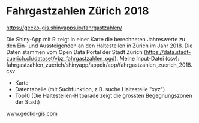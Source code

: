 # Fahrgastzahlen Zürich 2018

https://gecko-gis.shinyapps.io/fahrgastzahlen/

Die Shiny-App mit R zeigt in einer Karte die berechneten Jahreswerte zu den Ein- und Aussteigenden an den Haltestellen in Zürich im Jahr 2018.
Die Daten stammen vom Open Data Portal der Stadt Zürich (https://data.stadt-zuerich.ch/dataset/vbz_fahrgastzahlen_ogd).
Meine Input-Datei (csv): fahrgastzahlen_zuerich/shinyapp/appdir/app/fahrgastzahlen_zuerich_2018.csv


- Karte
- Datentabelle (mit Suchfunktion, z.B. suche Haltestelle "xyz")
- Top10 (Die Haltestellen-Hitparade zeigt die grössten Begegnungszonen der Stadt)

www.gecko-gis.com
